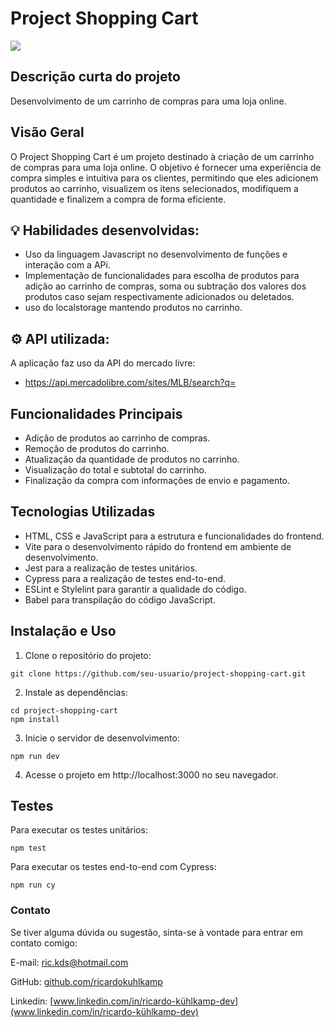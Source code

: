 # Project Shopping Cart

<img src='images/resultado-final-project-shopping-cart.gif'>

## Descrição curta do projeto
Desenvolvimento de um carrinho de compras para uma loja online.

## Visão Geral
O Project Shopping Cart é um projeto destinado à criação de um carrinho de compras para uma loja online. O objetivo é fornecer uma experiência de compra simples e intuitiva para os clientes, permitindo que eles adicionem produtos ao carrinho, visualizem os itens selecionados, modifiquem a quantidade e finalizem a compra de forma eficiente.

## 💡 Habilidades desenvolvidas:

- Uso da linguagem Javascript no desenvolvimento de funções e interação com a APi.
- Implementação de funcionalidades para escolha de produtos para adição ao carrinho de compras, soma ou subtração dos valores dos produtos caso sejam respectivamente adicionados ou deletados.
- uso do localstorage mantendo produtos no carrinho.

## ⚙️ API utilizada:
A aplicação faz uso da API do mercado livre:
- https://api.mercadolibre.com/sites/MLB/search?q=

## Funcionalidades Principais
-  Adição de produtos ao carrinho de compras.
-  Remoção de produtos do carrinho.
-  Atualização da quantidade de produtos no carrinho.
-  Visualização do total e subtotal do carrinho.
-  Finalização da compra com informações de envio e pagamento.
## Tecnologias Utilizadas
-  HTML, CSS e JavaScript para a estrutura e funcionalidades do frontend.
-  Vite para o desenvolvimento rápido do frontend em ambiente de desenvolvimento.
-  Jest para a realização de testes unitários.
-  Cypress para a realização de testes end-to-end.
-  ESLint e Stylelint para garantir a qualidade do código.
-  Babel para transpilação do código JavaScript.

## Instalação e Uso
1.  Clone o repositório do projeto:
```
git clone https://github.com/seu-usuario/project-shopping-cart.git
```
2.  Instale as dependências:
```
cd project-shopping-cart
npm install
```
3.  Inicie o servidor de desenvolvimento:
```
npm run dev
```
4.  Acesse o projeto em http://localhost:3000 no seu navegador.
## Testes
Para executar os testes unitários:
```
npm test
```
Para executar os testes end-to-end com Cypress:
```
npm run cy
```
### __Contato__
Se tiver alguma dúvida ou sugestão, sinta-se à vontade para entrar em contato comigo:

E-mail: <ric.kds@hotmail.com>

GitHub: [github.com/ricardokuhlkamp](https://github.com/ricardokuhlkamp)

Linkedin: [www.linkedin.com/in/ricardo-kühlkamp-dev](www.linkedin.com/in/ricardo-kühlkamp-dev)
